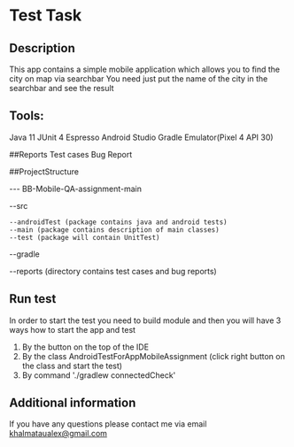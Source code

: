 # Test Task

## Description
This app contains a simple mobile application which allows you to find the city on map via searchbar
You need just put the name of the city in the searchbar and see the result

## Tools:
Java 11
JUnit 4
Espresso
Android Studio
Gradle
Emulator(Pixel 4 API 30)

##Reports
Test cases
Bug Report

##ProjectStructure

--- BB-Mobile-QA-assignment-main

  --src
  
    --androidTest (package contains java and android tests)
    --main (package contains description of main classes)
    --test (package will contain UnitTest)

 --gradle

 --reports (directory contains test cases and bug reports)

## Run test

In order to start the test you need to build module and then you will have 3 ways how to start the app and test

1. By the button on the top of the IDE
2. By the class AndroidTestForAppMobileAssignment (click right button on the class and start the test)
3. By command './gradlew connectedCheck'

## Additional information

If you have any questions please contact me via email khalmataualex@gmail.com